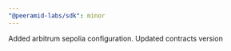 ```yaml
---
"@peeramid-labs/sdk": minor
---
```


Added arbitrum sepolia configuration. Updated contracts version
